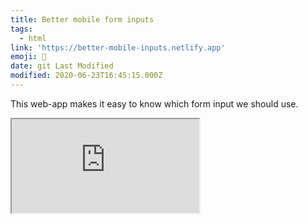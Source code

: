 ```yaml
---
title: Better mobile form inputs
tags:
  - html
link: 'https://better-mobile-inputs.netlify.app'
emoji: 🔘
date: git Last Modified
modified: 2020-06-23T16:45:15.000Z
---
```


This web-app makes it easy to know which form input we should use.

<iframe
  src="https://better-mobile-inputs.netlify.app"
  style={{
    width: '100%',
    height: '800px',
    border: 0,
  }}
></iframe>
